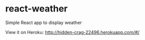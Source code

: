 # react-weather
Simple React app to display weather

View it on Heroku: http://hidden-crag-22496.herokuapp.com/#/
